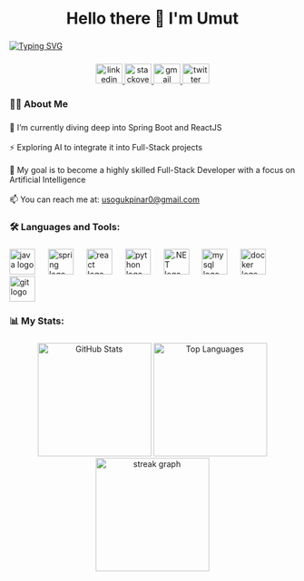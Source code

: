<h1 align="center">Hello there 👋 I'm Umut</h1>

###

<p align="left">
  <a href="https://git.io/typing-svg">
    <img src="https://readme-typing-svg.demolab.com?font=Fira+Code&pause=1000&color=1D27F7&width=500&lines=My+only+purpose+is+to+become+better;+than+I+was+yesterday%2C+;constantly+learning%2C;and+pushing+my+limits." alt="Typing SVG" />
  </a>
</p>

###

<div align="center">
  <a href="https://www.linkedin.com/in/umut-enes-so%C4%9Fukp%C4%B1nar-9680b8242/" target="_blank">
    <img src="https://raw.githubusercontent.com/maurodesouza/profile-readme-generator/master/src/assets/icons/social/linkedin/default.svg" width="47" height="35" alt="linkedin logo" />
  </a>
  <a href="https://stackoverflow.com/users/your-stackoverflow-id" target="_blank">
    <img src="https://raw.githubusercontent.com/maurodesouza/profile-readme-generator/master/src/assets/icons/social/stackoverflow/default.svg" width="47" height="35" alt="stackoverflow logo" />
  </a>
  <a href="mailto:usogukpinar0@gmail.com">
    <img src="https://raw.githubusercontent.com/maurodesouza/profile-readme-generator/master/src/assets/icons/social/gmail/default.svg" width="47" height="35" alt="gmail logo" />
  </a>
  <a href="https://twitter.com/your-twitter-handle" target="_blank">
    <img src="https://raw.githubusercontent.com/maurodesouza/profile-readme-generator/master/src/assets/icons/social/twitter/default.svg" width="47" height="35" alt="twitter logo" />
  </a>
</div>

###

<h3 align="left">👩‍💻  About Me</h3>

###

<p align="left">🌱 I’m currently diving deep into Spring Boot and ReactJS<br><br>
⚡️ Exploring AI to integrate it into Full-Stack projects<br><br>
🎯 My goal is to become a highly skilled Full-Stack Developer with a focus on Artificial Intelligence<br><br>
📫 You can reach me at: <a href="mailto:usogukpinar0@gmail.com">usogukpinar0@gmail.com</a></p>

###

<h3 align="left">🛠 Languages and Tools:</h3>

###

<div align="left">
  <img src="https://cdn.jsdelivr.net/gh/devicons/devicon/icons/java/java-original.svg" height="45" alt="java logo" />
  <img width="15" />
  <img src="https://cdn.jsdelivr.net/gh/devicons/devicon/icons/spring/spring-original.svg" height="45" alt="spring logo" />
  <img width="15" />
  <img src="https://cdn.jsdelivr.net/gh/devicons/devicon/icons/react/react-original.svg" height="45" alt="react logo" />
  <img width="15" />
  <img src="https://cdn.jsdelivr.net/gh/devicons/devicon/icons/python/python-original.svg" height="45" alt="python logo" />
  <img width="15" />
  <img src="https://cdn.jsdelivr.net/gh/devicons/devicon/icons/dotnetcore/dotnetcore-original.svg" height="45" alt=".NET logo" />
  <img width="15" />
  <img src="https://cdn.jsdelivr.net/gh/devicons/devicon/icons/mysql/mysql-original.svg" height="45" alt="mysql logo" />
  <img width="15" />
  <img src="https://cdn.jsdelivr.net/gh/devicons/devicon/icons/docker/docker-original.svg" height="45" alt="docker logo" />
  <img width="15" />
  <img src="https://cdn.jsdelivr.net/gh/devicons/devicon/icons/git/git-original.svg" height="45" alt="git logo" />
</div>

###

<h3 align="left">📊 My Stats:</h3>

###

<div align="center">
  <img src="https://github-readme-stats.vercel.app/api?username=umutsogukpinar&show_icons=true&theme=tokyonight&hide_border=true&border_radius=10" height="200" alt="GitHub Stats" />
  <img src="https://github-readme-stats.vercel.app/api/top-langs/?username=umutsogukpinar&layout=compact&theme=tokyonight&hide_border=true&border_radius=10" height="200" alt="Top Languages" />
  <img src="https://streak-stats.demolab.com?user=umutsogukpinar&locale=en&mode=daily&theme=tokyonight&hide_border=true&border_radius=10&order=3" height="200" alt="streak graph" />
</div>
